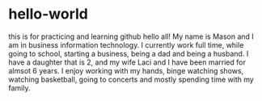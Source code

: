 # hello-world
this is for practicing and learning github
hello all! My name is Mason and I am in business information technology. I currently work full time, while going to school, starting a business, being a dad and being a husband. I have a daughter that is 2, and my wife Laci and I have been married for almsot 6 years. I enjoy working with my hands, binge watching shows, watching basketball, going to concerts and mostly spending time with my family. 
